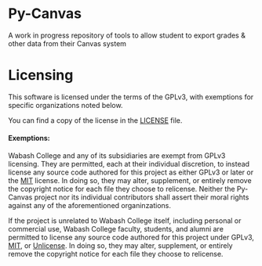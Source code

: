 # Py-Canvas
A work in progress repository of tools to allow student to export grades &amp; other data from their Canvas system

# Licensing
This software is licensed under the terms of the GPLv3, with exemptions for specific organizations noted below.

You can find a copy of the license in the [LICENSE](LICENSE) file.

#### Exemptions:

Wabash College and any of its subsidiaries are exempt from GPLv3 licensing. 
They are permitted, each at their individual discretion, to instead license any source code authored for this project 
as either GPLv3 or later or the [MIT](docs/license-exemptions/MIT-LICENSE) license. In doing so, they may alter, 
supplement, or entirely remove the copyright notice for each file they choose to relicense. Neither the Py-Canvas 
project nor its individual contributors shall assert their moral 
rights against any of the aforementioned organinzations.

If the project is unrelated to Wabash College itself, including personal or commercial use, Wabash College faculty, 
students, and alumni are permitted to license any source code authored for this project under GPLv3, 
[MIT](docs/license-exemptions/MIT-LICENSE), or [Unlicense](docs/license-exemptions/UNLICENSE). 
In doing so, they may alter, supplement, or entirely remove the copyright notice for each file they choose to relicense.
